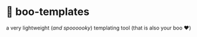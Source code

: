 # :ghost: boo-templates
a very lightweight (_and spoooooky_) templating tool (that is also your boo :heart:)
